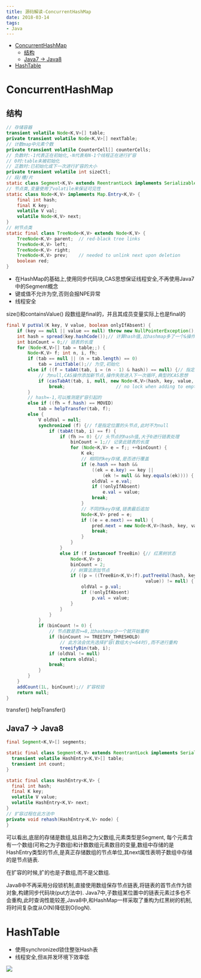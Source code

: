 ```yaml
---
title: 源码解读-ConcurrentHashMap
date: 2018-03-14
tags:
- Java
---
```


<!-- TOC -->

- [ConcurrentHashMap](#concurrenthashmap)
    - [结构](#结构)
    - [Java7 -> Java8](#java7---java8)
- [HashTable](#hashtable)

<!-- /TOC -->
# ConcurrentHashMap

## 结构

```Java
// 存储容器
transient volatile Node<K,V>[] table;
private transient volatile Node<K,V>[] nextTable;
// 计数map中元素个数
private transient volatile CounterCell[] counterCells;
// 负数时:-1代表正在初始化,-N代表有N-1个线程正在进行扩容
// 0时:table未被初始化
// 正数时:已初始化或下一次进行扩容的大小
private transient volatile int sizeCtl;
// 段/槽/片
static class Segment<K,V> extends ReentrantLock implements Serializable {}
// 节点类,变量使用了volatile来保证可见性
static class Node<K,V> implements Map.Entry<K,V> {
    final int hash;
    final K key;
    volatile V val;
    volatile Node<K,V> next;
}
// 树节点类
static final class TreeNode<K,V> extends Node<K,V> {
    TreeNode<K,V> parent;  // red-black tree links
    TreeNode<K,V> left;
    TreeNode<K,V> right;
    TreeNode<K,V> prev;    // needed to unlink next upon deletion
    boolean red;
}
```

* 在HashMap的基础上,使用同步代码块,CAS思想保证线程安全,不再使用Java7中的Segment概念
* 键或值不允许为空,否则会报NPE异常
* 线程安全


size()和containsValue()
段数组是final的，并且其成员变量实际上也是final的


```Java
final V putVal(K key, V value, boolean onlyIfAbsent) {
    if (key == null || value == null) throw new NullPointerException();
    int hash = spread(key.hashCode());// 计算hash值,比hashmap多了一个&操作
    int binCount = 0;// 链表的长度
    for (Node<K,V>[] tab = table;;) {
        Node<K,V> f; int n, i, fh;
        if (tab == null || (n = tab.length) == 0)
            tab = initTable();// 为空,初始化
        else if ((f = tabAt(tab, i = (n - 1) & hash)) == null) {// 指定位置的节点的第一个节点
            // 为null,CAS操作添加新节点,操作失败进入下一次循环,典型的CAS思想
            if (casTabAt(tab, i, null, new Node<K,V>(hash, key, value, null)))
                break;                   // no lock when adding to empty bin
        }
        // hash=-1,可以推测是扩容引起的
        else if ((fh = f.hash) == MOVED)
            tab = helpTransfer(tab, f);
        else {
            V oldVal = null;
            synchronized (f) {// f是指定位置的头节点,此时不为null
                if (tabAt(tab, i) == f) {
                    if (fh >= 0) {// 头节点的hash值,大于0进行链表处理
                        binCount = 1;// 记录此链表的长度
                        for (Node<K,V> e = f;; ++binCount) {
                            K ek;
                            // 相同的key存储,是否进行覆盖
                            if (e.hash == hash &&
                                ((ek = e.key) == key ||
                                    (ek != null && key.equals(ek)))) {
                                oldVal = e.val;
                                if (!onlyIfAbsent)
                                    e.val = value;
                                break;
                            }
                            // 不同的key存储,链表最后追加
                            Node<K,V> pred = e;
                            if ((e = e.next) == null) {
                                pred.next = new Node<K,V>(hash, key, value, null);
                                break;
                            }
                        }
                    }
                    else if (f instanceof TreeBin) {// 红黑树状态
                        Node<K,V> p;
                        binCount = 2;
                        // 树算法添加节点
                        if ((p = ((TreeBin<K,V>)f).putTreeVal(hash, key,
                                                    value)) != null) {
                            oldVal = p.val;
                            if (!onlyIfAbsent)
                                p.val = value;
                        }
                    }
                }
            }
            if (binCount != 0) {
                // 节点数是否>=8,比hashmap少一个就开始重构
                if (binCount >= TREEIFY_THRESHOLD)
                    // 此方法会优先选择扩容(数组大小<64时),而不进行重构
                    treeifyBin(tab, i);
                if (oldVal != null)
                    return oldVal;
                break;
            }
        }
    }
    addCount(1L, binCount);// 扩容校验
    return null;
}
```

transfer()
helpTransfer()


## Java7 -> Java8

```Java
final Segment<K,V>[] segments;

static final class Segment<K,V> extends ReentrantLock implements Serializable {
  transient volatile HashEntry<K,V>[] table;
  transient int count;
}

static final class HashEntry<K,V> {
  final int hash;
  final K key;
  volatile V value;
  volatile HashEntry<K,V> next;
}
// 扩容过程在此方法中
private void rehash(HashEntry<K,V> node) {
}
```

可以看出,底层的存储是数组,姑且称之为父数组,元素类型是Segment,
每个元素含有一个数组(可称之为子数组)和计数数组元素数目的变量,数组中存储的是HashEntry类型的节点,是真正存储数组的节点单位,其next属性表明子数组中存储的是节点链表.

在扩容的时候,扩的也是子数组,而不是父数组.

Java8中不再采用分段锁机制,直接使用数组保存节点链表,将链表的首节点作为锁对象,构建同步代码块(put方法中).
Java7中,子数组某位置中的链表元素过多也不会重构,此时查询性能较差,Java8中,和HashMap一样采取了重构为红黑树的机制,将时间复杂度从O(N)降低到O(logN).

# HashTable

* 使用synchronized锁住整张Hash表
* 线程安全,但`高`并发环境下效率低

[![](https://static.segmentfault.com/v-5b1df2a7/global/img/creativecommons-cc.svg)](https://creativecommons.org/licenses/by-nc-nd/4.0/)

